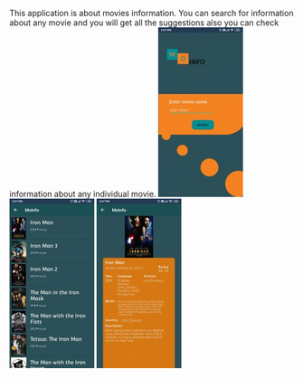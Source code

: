 This application is about movies information.
You can search for information about any movie and you will get all the suggestions also you can check information about any individual movie.
![Screenshot 1](https://github.com/PennOx/MoInfo/blob/master/Images/img1.jpg)
![Screenshot 2](https://github.com/PennOx/MoInfo/blob/master/Images/img2.jpg)
![Screenshot 3](https://github.com/PennOx/MoInfo/blob/master/Images/img3.jpg)
